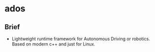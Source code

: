 # ados

## Brief

- Lightweight runtime framework for Autonomous Driving or robotics. Based on modern c++ and just for Linux.

